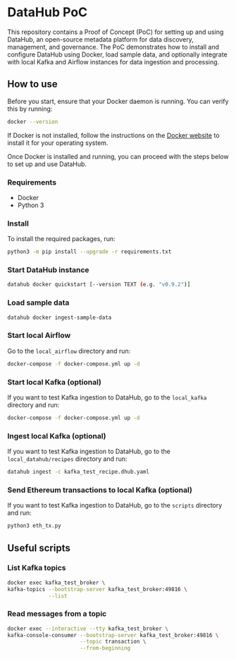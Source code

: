 # DataHub PoC
This repository contains a Proof of Concept (PoC) for setting up and using DataHub, an open-source metadata platform for data discovery, management, and governance. The PoC demonstrates how to install and configure DataHub using Docker, load sample data, and optionally integrate with local Kafka and Airflow instances for data ingestion and processing.

## How to use
Before you start, ensure that your Docker daemon is running. You can verify this by running:

```sh
docker --version
```

If Docker is not installed, follow the instructions on the [Docker website](https://docs.docker.com/get-docker/) to install it for your operating system.

Once Docker is installed and running, you can proceed with the steps below to set up and use DataHub.

### Requirements
- Docker
- Python 3

### Install
To install the required packages, run:
```sh
python3 -m pip install --upgrade -r requirements.txt
```

### Start DataHub instance
```sh
datahub docker quickstart [--version TEXT (e.g. "v0.9.2")]
```

### Load sample data
```sh
datahub docker ingest-sample-data
```

### Start local Airflow
Go to the `local_airflow` directory and run:
```sh
docker-compose -f docker-compose.yml up -d
```

### Start local Kafka (optional)
If you want to test Kafka ingestion to DataHub, go to the `local_kafka` directory and run:
```sh
docker-compose -f docker-compose.yml up -d
```

### Ingest local Kafka (optional)
If you want to test Kafka ingestion to DataHub, go to the `local_datahub/recipes` directory and run:
```sh
datahub ingest -c kafka_test_recipe.dhub.yaml
```

### Send Ethereum transactions to local Kafka (optional)
If you want to test Kafka ingestion to DataHub, go to the `scripts` directory and run:
```sh
python3 eth_tx.py
```

## Useful scripts

### List Kafka topics
```sh
docker exec kafka_test_broker \
kafka-topics --bootstrap-server kafka_test_broker:49816 \
             --list
```

### Read messages from a topic
```sh
docker exec --interactive --tty kafka_test_broker \
kafka-console-consumer --bootstrap-server kafka_test_broker:49816 \
                       --topic transaction \
                       --from-beginning
```
